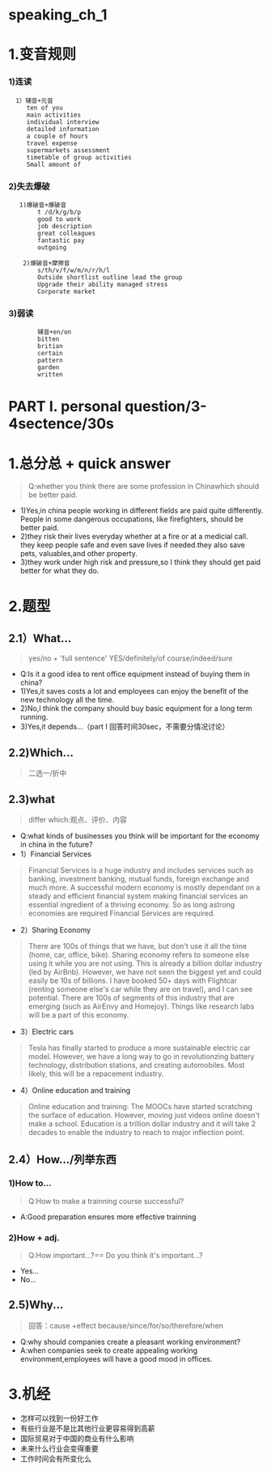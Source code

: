 # speaking_ch_1
# 1.变音规则
### 1)连读
      1）辅音+元音
         ten of you
         main activities 
         individual interview 
         detailed information 
         a couple of hours 
         travel expense 
         supermarkets assessment 
         timetable of group activities 
         Small amount of
### 2)失去爆破
       1)爆破音+爆破音 
            t /d/k/g/b/p
            good to work 
            job description 
            great colleagues 
            fantastic pay 
            outgoing
            
        2)爆破音+摩擦音 
            s/th/v/f/w/m/n/r/h/l
            Outside shortlist outline lead the group 
            Upgrade their ability managed stress
            Corporate market
            
 ### 3)弱读 
            辅音+en/on 
            bitten
            britian 
            certain 
            pattern 
            garden
            written
  
# PART I. personal question/3-4sectence/30s
# 1.总分总 + quick answer
> Q:whether you think there are some profession in Chinawhich should be 
better paid.

- 1)Yes,in china people working in different fields are paid quite differently.
People in some
dangerous occupations,
like firefighters,
should be better paid.
- 2)they risk their lives everyday whether at a fire or at a medicial call.
they keep people 
safe and even save
lives if needed.they 
also save pets,
valuables,and 
other property.
- 3)they work under high risk and pressure,so I think they should get paid
better for what 
they do.

# 2.题型
## 2.1）What...
> yes/no +  'full sentence'
> YES/definitely/of course/indeed/sure

- Q:Is it a good idea to rent office equipment instead of buying 
them in china?
- 1)Yes,it saves costs a lot and employees can enjoy the benefit 
of the new technology 
all the time.
- 2)No,I think the company should buy basic equipment for 
a long term running.
- 3)Yes,it depends...（part I 回答时间30sec，不需要分情况讨论）

## 2.2)Which...
> 二选一/折中

## 2.3)what
> differ which:观点、评价、内容

- Q:what kinds of businesses you think will be important for the economy in 
china in the future?
- 1）Financial Services

> Financial Services is a huge industry and includes services such as 
banking, investment
banking, mutual funds, 
foreign exchange and 
much more. A successful 
modern economy is mostly
dependant on a steady 
and efficient financial
system making financial
services an essential
ingredient of a thriving 
economy. So as long astrong 
economies are required 
Financial Services 
are required.

- 2）Sharing Economy
> There are 100s of things that we have, but don't use it all the 
time (home, car, office, 
bike). Sharing economy 
refers to someone else 
using it while you are 
not using. This is 
already a billion dollar
industry (led by AirBnb). 
However, we have not 
seen the biggest yet 
and could easily be
10s of billions. 
I have booked 50+ days
with Flightcar
(renting someone 
else's car while 
they are on travel), 
and I can see 
potential. 
There are 100s 
of segments of
this industry 
that are emerging
(such as AirEnvy 
and Homejoy). Things
like research labs 
will be a part of 
this economy.
           
- 3）Electric cars
> Tesla has finally started 
to produce a more
sustainable electric 
car model. However,
we have a long way 
to go in revolutionzing
battery technology, 
distribution stations,
and creating automobiles. 
Most likely, this will be
a repacement industry.
           
- 4）Online education and training
> Online education and
training: The MOOCs have 
started scratching 
the surface of
education. 
However, moving just videos 
online doesn't make 
a school. Education 
is a trillion dollar 
industry and it will 
take 2 decades to
enable the industry
to reach to major
inflection point.
       
## 2.4）How.../列举东西
### 1)How to...
> Q:How to make a trainning course successful?
- A:Good preparation ensures more effective trainning

### 2)How + adj.
> Q:How important...?== Do you think it's important...?
- Yes...
- No...
        
## 2.5)Why...
 > 回答：cause +effect
 > because/since/for/so/therefore/when
 
- Q:why should companies create a pleasant working 
environment?
- A:when companies seek to create appealing working 
environment,employees 
will have a good mood 
in offices.

# 3.机经
- 怎样可以找到一份好工作
- 有些行业是不是比其他行业更容易得到高薪
- 国际贸易对于中国的商业有什么影响
- 未来什么行业会变得重要
- 工作时间会有所变化么



















